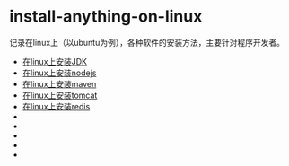 # install-anything-on-linux

记录在linux上（以ubuntu为例），各种软件的安装方法，主要针对程序开发者。



- [在linux上安装JDK](https://github.com/Ac-heron/install-anything-on-linux/blob/master/install_jdk_on_linux.md)
- [在linux上安装nodejs](https://github.com/Ac-heron/install-anything-on-linux/blob/master/install_nodejs_on_linux.md)
- [在linux上安装maven](https://github.com/Ac-heron/install-anything-on-linux/blob/master/install_maven_on_linux.md)
- [在linux上安装tomcat](https://github.com/Ac-heron/install-anything-on-linux/blob/master/install_tomcat_on_linux.md)
- [在linux上安装redis](https://github.com/Ac-heron/install-anything-on-linux/blob/master/install_redis_on_linux.md)
- []()
- []()
- []()
- []()
- 